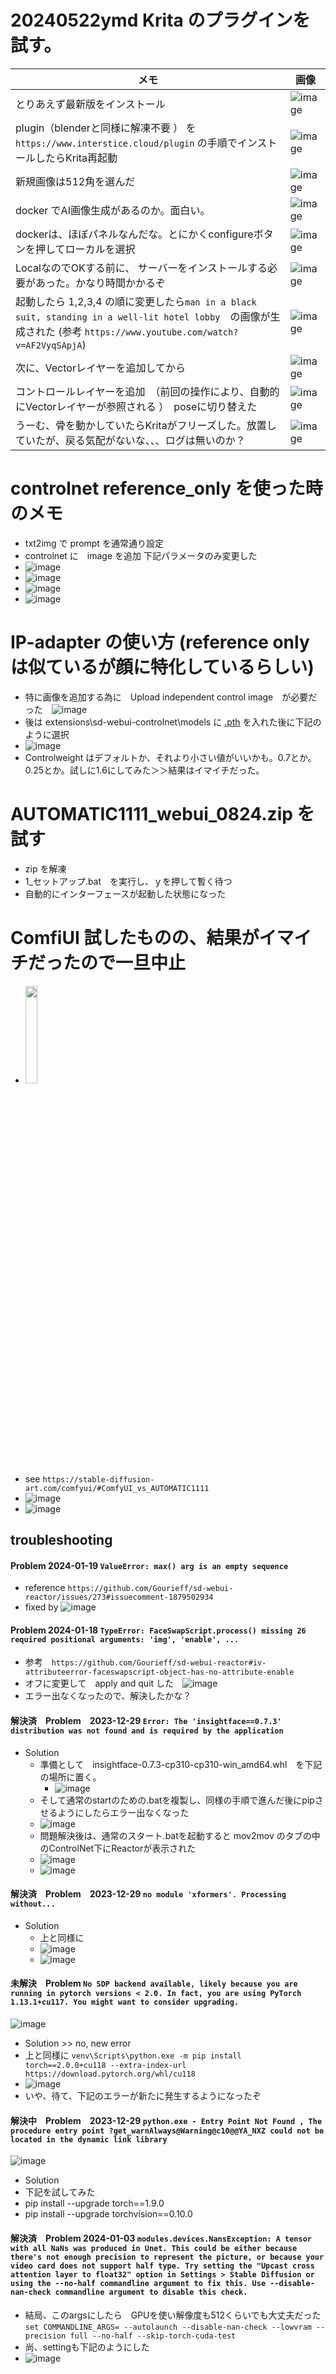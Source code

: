 # 20240522ymd  Krita のプラグインを試す。

|メモ |画像 |
|-|-|
|とりあえず最新版をインストール|![image](https://github.com/jamad/jamad.github.io/assets/949913/77fb1e14-2b84-43df-9bde-ba7d5fe1622d)|
|plugin（blenderと同様に解凍不要 ） を　`https://www.interstice.cloud/plugin` の手順でインストールしたらKrita再起動|![image](https://github.com/jamad/jamad.github.io/assets/949913/2d05fae0-6ef9-4b66-ae03-819055443ea5)|
|新規画像は512角を選んだ  |![image](https://github.com/jamad/jamad.github.io/assets/949913/a03694a1-eedb-4a17-9f49-5ff0431de334)|
|docker でAI画像生成があるのか。面白い。|![image](https://github.com/jamad/jamad.github.io/assets/949913/fb4dfe1d-1c86-49d4-8734-7bd9294f83ca)|
|dockerは、ほぼパネルなんだな。とにかくconfigureボタンを押してローカルを選択|![image](https://github.com/jamad/jamad.github.io/assets/949913/4c365130-dda1-4e5c-9fb1-d434b5c81323)|
|LocalなのでOKする前に、 サーバーをインストールする必要があった。かなり時間かかるぞ|![image](https://github.com/jamad/jamad.github.io/assets/949913/ac217c34-67c6-41ea-838b-2516404744e8)|
|起動したら 1,2,3,4 の順に変更したら`man in a black suit, standing in a well-lit hotel lobby`　の画像が生成された (参考 `https://www.youtube.com/watch?v=AF2VyqSApjA`)   |![image](https://github.com/jamad/jamad.github.io/assets/949913/ce4c9da6-cd47-4584-9349-a9d1c8950777)|
|次に、Vectorレイヤーを追加してから|![image](https://github.com/jamad/jamad.github.io/assets/949913/a4472a44-3f45-4e7c-99fc-bdeca9bd4806)|
|コントロールレイヤーを追加　（前回の操作により、自動的にVectorレイヤーが参照される ）　poseに切り替えた|![image](https://github.com/jamad/jamad.github.io/assets/949913/6b24b591-b4db-42b3-8dbb-a4407b1be384)|
|うーむ、骨を動かしていたらKritaがフリーズした。放置していたが、戻る気配がないな、、、ログは無いのか？|![image](https://github.com/jamad/jamad.github.io/assets/949913/cb52e0c8-775b-4f53-905a-7c065041266d)|





# controlnet reference_only を使った時のメモ
* txt2img で prompt を通常通り設定
* controlnet に　image を追加 下記パラメータのみ変更した
* ![image](https://github.com/jamad/jamad.github.io/assets/949913/8707a7c5-c630-450a-af53-45ecdd9d81b4)
* ![image](https://github.com/jamad/jamad.github.io/assets/949913/71e1df21-81ac-4dad-86e6-c38288b39ade)
* ![image](https://github.com/jamad/jamad.github.io/assets/949913/120b2304-53a0-48a2-ade0-6730eea761ce)
* ![image](https://github.com/jamad/jamad.github.io/assets/949913/0921146d-8e9a-4c94-a3c5-aa79f5ab7635)


# IP-adapter の使い方 (reference only は似ているが顔に特化しているらしい)
* 特に画像を追加する為に　Upload independent control image　が必要だった　![image](https://github.com/jamad/jamad.github.io/assets/949913/46809d9d-c459-498d-b085-bf09ef1363a7)
* 後は  extensions\sd-webui-controlnet\models に [.pth](https://huggingface.co/lllyasviel/sd_control_collection/tree/main) を入れた後に下記のように選択
* ![image](https://github.com/jamad/jamad.github.io/assets/949913/48f73fe4-f7f2-4c60-afd2-2c6ddf0767d2)
* Controlweight はデフォルトか、それより小さい値がいいかも。0.7とか。0.25とか。試しに1.6にしてみた＞＞結果はイマイチだった。


# AUTOMATIC1111_webui_0824.zip を試す
* zip を解凍
* 1_セットアップ.bat　を実行し、ｙを押して暫く待つ
* 自動的にインターフェースが起動した状態になった

# ComfiUI 試したものの、結果がイマイチだったので一旦中止
* <img src="https://github.com/jamad/jamad.github.io/assets/949913/0ba82b15-1158-4c23-b78d-da46ecec53ce" width="20%">
* see `https://stable-diffusion-art.com/comfyui/#ComfyUI_vs_AUTOMATIC1111`
* ![image](https://github.com/jamad/jamad.github.io/assets/949913/e2cbef15-90a6-45bd-ad19-f028c3be640e)
* ![image](https://github.com/jamad/jamad.github.io/assets/949913/6499fa30-35e8-4897-b634-89e43e21588d)

## troubleshooting

#### Problem 2024-01-19 `ValueError: max() arg is an empty sequence`
* reference `https://github.com/Gourieff/sd-webui-reactor/issues/273#issuecomment-1879502934`
* fixed by ![image](https://github.com/jamad/jamad.github.io/assets/949913/397ebcee-986e-41b6-abde-608a922ddb97)


#### Problem 2024-01-18 `TypeError: FaceSwapScript.process() missing 26 required positional arguments: 'img', 'enable', ...`
* 参考　`https://github.com/Gourieff/sd-webui-reactor#iv-attributeerror-faceswapscript-object-has-no-attribute-enable`
* オフに変更して　apply and quit した　![image](https://github.com/jamad/jamad.github.io/assets/949913/a5e96ee2-f3ca-49f3-81ae-0404e80481ac)
* エラー出なくなったので、解決したかな？


#### 解決済　Problem　2023-12-29  `Error: The 'insightface==0.7.3' distribution was not found and is required by the application`
* Solution
  * 準備として　insightface-0.7.3-cp310-cp310-win_amd64.whl　を下記の場所に置く。
    * ![image](https://github.com/jamad/jamad.github.io/assets/949913/7f27197c-63be-45f7-bb14-10196cac1bc8)
  * そして通常のstartのための.batを複製し、同様の手順で進んだ後にpipさせるようにしたらエラー出なくなった
  * ![image](https://github.com/jamad/jamad.github.io/assets/949913/f3439a84-243e-4121-bfa2-a24ced383c24)
  * 問題解決後は、通常のスタート.batを起動すると mov2mov のタブの中のControlNet下にReactorが表示された
  * ![image](https://github.com/jamad/jamad.github.io/assets/949913/10dbaa9a-ecc7-416c-8d06-c4c3bc639f3d)
  * ![image](https://github.com/jamad/jamad.github.io/assets/949913/bf9228c7-cf9e-4e7a-878d-a50947b6add8)






####  解決済　Problem　2023-12-29 `no module 'xformers'. Processing without...`
* Solution
  * 上と同様に
  * ![image](https://github.com/jamad/jamad.github.io/assets/949913/15106516-34a7-45dc-90b8-aae5ce137964)
  * ![image](https://github.com/jamad/jamad.github.io/assets/949913/5b067cd7-3eca-45bd-8311-77e5ca1a4aa3)

#### 未解決　Problem `No SDP backend available, likely because you are running in pytorch versions < 2.0. In fact, you are using PyTorch 1.13.1+cu117. You might want to consider upgrading.`
![image](https://github.com/jamad/jamad.github.io/assets/949913/f6480ec4-8862-43aa-bbdc-901ed4ee5315)
* Solution >> no, new error
 * 上と同様に  `venv\Scripts\python.exe -m pip install torch==2.0.0+cu118 --extra-index-url https://download.pytorch.org/whl/cu118`
 * ![image](https://github.com/jamad/jamad.github.io/assets/949913/1a7d72a7-228d-4305-9934-36674b9f42e8)
 * いや、待て、下記のエラーが新たに発生するようになったぞ

#### 解決中　Problem　2023-12-29 `python.exe - Entry Point Not Found , The procedure entry point ?get_warnAlways@Warning@c10@@YA_NXZ could not be located in the dynamic link library `
![image](https://github.com/jamad/jamad.github.io/assets/949913/c1b7d67a-2b79-4033-af5d-f300d9b17583)
* Solution
* 下記を試してみた
* pip install --upgrade torch==1.9.0
* pip install --upgrade torchvision==0.10.0

#### 解決済　Problem 2024-01-03 `modules.devices.NansException: A tensor with all NaNs was produced in Unet. This could be either because there's not enough precision to represent the picture, or because your video card does not support half type. Try setting the "Upcast cross attention layer to float32" option in Settings > Stable Diffusion or using the --no-half commandline argument to fix this. Use --disable-nan-check commandline argument to disable this check.`
* 結局、このargsにしたら　GPUを使い解像度も512くらいでも大丈夫だった　`set COMMANDLINE_ARGS= --autolaunch --disable-nan-check --lowvram --precision full --no-half --skip-torch-cuda-test`
* 尚、settingも下記のようにした
* ![image](https://github.com/jamad/jamad.github.io/assets/949913/011b6749-6df5-4d30-9e52-ff6da0ee2e13)

